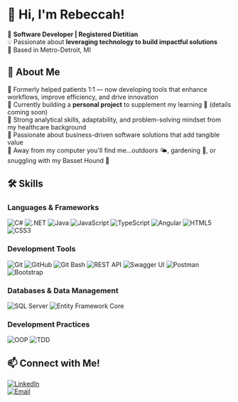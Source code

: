 # 👋 Hi, I'm Rebeccah! 

🚀 **Software Developer | Registered Dietitian**  
💡 Passionate about **leveraging technology to build impactful solutions**  
📍 Based in Metro-Detroit, MI

## 🌟 About Me  
🔹 Formerly helped patients 1:1 — now developing tools that enhance workflows, improve efficiency, and drive innovation  
🔹 Currently building a **personal project** to supplement my learning 🌱 (details coming soon)  
🔹 Strong analytical skills, adaptability, and problem-solving mindset from my healthcare background  
🔹 Passionate about business-driven software solutions that add tangible value  
🔹 Away from my computer you'll find me...outdoors 🌤, gardening 🌻, or snuggling with my Basset Hound 🐶

## 🛠️ Skills  

### **Languages & Frameworks**
![C#](https://img.shields.io/badge/-C%23-239120?style=flat-square&logo=c-sharp&logoColor=white)
![.NET](https://img.shields.io/badge/-.NET-512BD4?style=flat-square&logo=dotnet&logoColor=white)
![Java](https://img.shields.io/badge/Java-F80000?style=flat-square&logo=java&logoColor=white)
![JavaScript](https://img.shields.io/badge/-JavaScript-F7DF1E?style=flat-square&logo=javascript&logoColor=white)
![TypeScript](https://img.shields.io/badge/TypeScript-3178C6?style=flat-square&logo=typescript&logoColor=white)
![Angular](https://img.shields.io/badge/-Angular-DD0031?style=flat-square&logo=angular&logoColor=white)
![HTML5](https://img.shields.io/badge/-HTML5-E34F26?style=flat-square&logo=html5&logoColor=white)
![CSS3](https://img.shields.io/badge/-CSS3-1572B6?style=flat-square&logo=css3&logoColor=white)

### **Development Tools**
![Git](https://img.shields.io/badge/-Git-F05032?style=flat-square&logo=git&logoColor=white)
![GitHub](https://img.shields.io/badge/-GitHub-181717?style=flat-square&logo=github&logoColor=white)
![Git Bash](https://img.shields.io/badge/-Git_Bash-4E4A46?style=flat-square&logo=gitbash&logoColor=white)
![REST API](https://img.shields.io/badge/REST_API-25D366?style=flat-square&logo=rest&logoColor=white)
![Swagger UI](https://img.shields.io/badge/Swagger_UI-85EA2D?style=flat-square&logo=swagger&logoColor=white)
![Postman](https://img.shields.io/badge/Postman-FF6C37?style=flat-square&logo=postman&logoColor=white)
![Bootstrap](https://img.shields.io/badge/Bootstrap-563D7C?style=flat-square&logo=bootstrap&logoColor=white)  

### **Databases & Data Management**
![SQL Server](https://img.shields.io/badge/-SQL_Server-CC2927?style=flat-square&logo=microsoft-sql-server&logoColor=white)
![Entity Framework Core](https://img.shields.io/badge/-Entity_Framework_Core-86E1C8?style=flat-square&logo=dotnet&logoColor=black)

### **Development Practices**
![OOP](https://img.shields.io/badge/Object_Oriented_Programming-000000?style=flat-square&logo=java&logoColor=white)
![TDD](https://img.shields.io/badge/Test-Driven_Development-FF69B4?style=flat-square&logo=jest&logoColor=white)

## 📫 Connect with Me!  
[![LinkedIn](https://img.shields.io/badge/LinkedIn-Connect-blue?style=flat&logo=linkedin)](https://www.linkedin.com/in/rebeccah-barlas/)  
[![Email](https://img.shields.io/badge/Email-Contact-orange?style=flat&logo=gmail&logoColor=white)](mailto:rebeccah.m.barlas@gmail.com)
